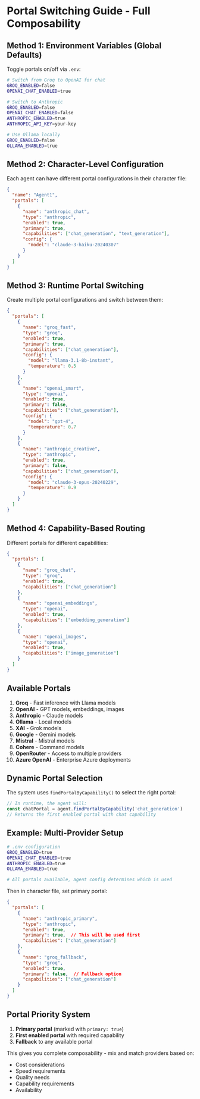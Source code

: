# Portal Switching Guide - Full Composability

## Method 1: Environment Variables (Global Defaults)

Toggle portals on/off via `.env`:

```bash
# Switch from Groq to OpenAI for chat
GROQ_ENABLED=false
OPENAI_CHAT_ENABLED=true

# Switch to Anthropic
GROQ_ENABLED=false
OPENAI_CHAT_ENABLED=false
ANTHROPIC_ENABLED=true
ANTHROPIC_API_KEY=your-key

# Use Ollama locally
GROQ_ENABLED=false
OLLAMA_ENABLED=true
```

## Method 2: Character-Level Configuration

Each agent can have different portal configurations in their character file:

```json
{
  "name": "Agent1",
  "portals": [
    {
      "name": "anthropic_chat",
      "type": "anthropic",
      "enabled": true,
      "primary": true,
      "capabilities": ["chat_generation", "text_generation"],
      "config": {
        "model": "claude-3-haiku-20240307"
      }
    }
  ]
}
```

## Method 3: Runtime Portal Switching

Create multiple portal configurations and switch between them:

```json
{
  "portals": [
    {
      "name": "groq_fast",
      "type": "groq",
      "enabled": true,
      "primary": true,
      "capabilities": ["chat_generation"],
      "config": {
        "model": "llama-3.1-8b-instant",
        "temperature": 0.5
      }
    },
    {
      "name": "openai_smart",
      "type": "openai", 
      "enabled": true,
      "primary": false,
      "capabilities": ["chat_generation"],
      "config": {
        "model": "gpt-4",
        "temperature": 0.7
      }
    },
    {
      "name": "anthropic_creative",
      "type": "anthropic",
      "enabled": true,
      "primary": false,
      "capabilities": ["chat_generation"],
      "config": {
        "model": "claude-3-opus-20240229",
        "temperature": 0.9
      }
    }
  ]
}
```

## Method 4: Capability-Based Routing

Different portals for different capabilities:

```json
{
  "portals": [
    {
      "name": "groq_chat",
      "type": "groq",
      "enabled": true,
      "capabilities": ["chat_generation"]
    },
    {
      "name": "openai_embeddings",
      "type": "openai",
      "enabled": true,
      "capabilities": ["embedding_generation"]
    },
    {
      "name": "openai_images",
      "type": "openai",
      "enabled": true,
      "capabilities": ["image_generation"]
    }
  ]
}
```

## Available Portals

1. **Groq** - Fast inference with Llama models
2. **OpenAI** - GPT models, embeddings, images
3. **Anthropic** - Claude models
4. **Ollama** - Local models
5. **XAI** - Grok models
6. **Google** - Gemini models
7. **Mistral** - Mistral models
8. **Cohere** - Command models
9. **OpenRouter** - Access to multiple providers
10. **Azure OpenAI** - Enterprise Azure deployments

## Dynamic Portal Selection

The system uses `findPortalByCapability()` to select the right portal:

```typescript
// In runtime, the agent will:
const chatPortal = agent.findPortalByCapability('chat_generation')
// Returns the first enabled portal with chat capability
```

## Example: Multi-Provider Setup

```bash
# .env configuration
GROQ_ENABLED=true
OPENAI_CHAT_ENABLED=true
ANTHROPIC_ENABLED=true
OLLAMA_ENABLED=true

# All portals available, agent config determines which is used
```

Then in character file, set primary portal:

```json
{
  "portals": [
    {
      "name": "anthropic_primary",
      "type": "anthropic",
      "enabled": true,
      "primary": true,  // This will be used first
      "capabilities": ["chat_generation"]
    },
    {
      "name": "groq_fallback",
      "type": "groq",
      "enabled": true,
      "primary": false,  // Fallback option
      "capabilities": ["chat_generation"]
    }
  ]
}
```

## Portal Priority System

1. **Primary portal** (marked with `primary: true`)
2. **First enabled portal** with required capability
3. **Fallback** to any available portal

This gives you complete composability - mix and match providers based on:
- Cost considerations
- Speed requirements
- Quality needs
- Capability requirements
- Availability